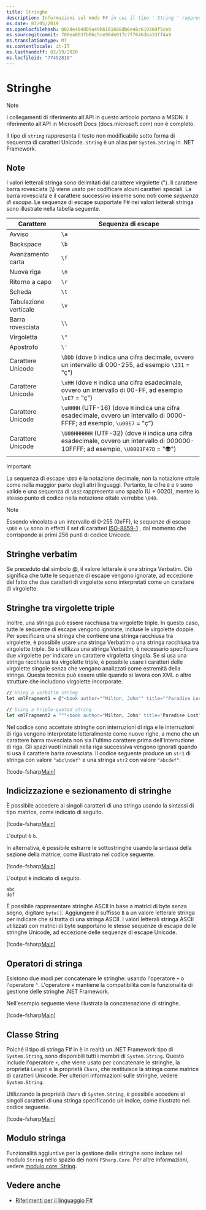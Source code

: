 ```yaml
---
title: Stringhe
description: Informazioni sul modo F# in cui il tipo ' String ' rappresenta il testo non modificabile come sequenza di caratteri Unicode.
ms.date: 07/05/2019
ms.openlocfilehash: 002de464d09a49b6161608db6e46c619369f5ceb
ms.sourcegitcommit: 700ea803fb06c5ce98de017c7f76463ba33ff4a9
ms.translationtype: MT
ms.contentlocale: it-IT
ms.lasthandoff: 02/19/2020
ms.locfileid: "77452818"
---
```

# <a name="strings"></a>Stringhe

> [!NOTE]
> I collegamenti di riferimento all'API in questo articolo portano a MSDN.  Il riferimento all'API in Microsoft Docs (docs.microsoft.com) non è completo.

Il tipo di `string` rappresenta il testo non modificabile sotto forma di sequenza di caratteri Unicode. `string` è un alias per `System.String` in .NET Framework.

## <a name="remarks"></a>Note

I valori letterali stringa sono delimitati dal carattere virgolette ("). Il carattere barra rovesciata (\\) viene usato per codificare alcuni caratteri speciali. La barra rovesciata e il carattere successivo insieme sono noti come *sequenza di escape*. Le sequenze di escape supportate F# nei valori letterali stringa sono illustrate nella tabella seguente.

|Carattere|Sequenza di escape|
|---------|---------------|
|Avviso|`\a`|
|Backspace|`\b`|
|Avanzamento carta|`\f`|
|Nuova riga|`\n`|
|Ritorno a capo|`\r`|
|Scheda|`\t`|
|Tabulazione verticale|`\v`|
|Barra rovesciata|`\\`|
|Virgoletta|`\"`|
|Apostrofo|`\'`|
|Carattere Unicode|`\DDD` (dove `D` indica una cifra decimale, ovvero un intervallo di 000-255, ad esempio `\231` = "ç")|
|Carattere Unicode|`\xHH` (dove `H` indica una cifra esadecimale, ovvero un intervallo di 00-FF, ad esempio `\xE7` = "ç")|
|Carattere Unicode|`\uHHHH` (UTF-16) (dove `H` indica una cifra esadecimale, ovvero un intervallo di 0000-FFFF;  ad esempio, `\u00E7` = "ç")|
|Carattere Unicode|`\U00HHHHHH` (UTF-32) (dove `H` indica una cifra esadecimale, ovvero un intervallo di 000000-10FFFF;  ad esempio, `\U0001F47D` = "👽")|

> [!IMPORTANT]
> La sequenza di escape `\DDD` è la notazione decimale, non la notazione ottale come nella maggior parte degli altri linguaggi. Pertanto, le cifre `8` e `9` sono valide e una sequenza di `\032` rappresenta uno spazio (U + 0020), mentre lo stesso punto di codice nella notazione ottale verrebbe `\040`.

> [!NOTE]
> Essendo vincolato a un intervallo di 0-255 (0xFF), le sequenze di escape `\DDD` e `\x` sono in effetti il set di caratteri [ISO-8859-1](https://en.wikipedia.org/wiki/ISO/IEC_8859-1#Code_page_layout) , dal momento che corrisponde ai primi 256 punti di codice Unicode.

## <a name="verbatim-strings"></a>Stringhe verbatim

Se preceduto dal simbolo @, il valore letterale è una stringa Verbatim. Ciò significa che tutte le sequenze di escape vengono ignorate, ad eccezione del fatto che due caratteri di virgolette sono interpretati come un carattere di virgolette.

## <a name="triple-quoted-strings"></a>Stringhe tra virgolette triple

Inoltre, una stringa può essere racchiusa tra virgolette triple. In questo caso, tutte le sequenze di escape vengono ignorate, incluse le virgolette doppie. Per specificare una stringa che contiene una stringa racchiusa tra virgolette, è possibile usare una stringa Verbatim o una stringa racchiusa tra virgolette triple. Se si utilizza una stringa Verbatim, è necessario specificare due virgolette per indicare un carattere virgoletta singola. Se si usa una stringa racchiusa tra virgolette triple, è possibile usare i caratteri delle virgolette singole senza che vengano analizzati come estremità della stringa. Questa tecnica può essere utile quando si lavora con XML o altre strutture che includono virgolette incorporate.

```fsharp
// Using a verbatim string
let xmlFragment1 = @"<book author=""Milton, John"" title=""Paradise Lost"">"

// Using a triple-quoted string
let xmlFragment2 = """<book author="Milton, John" title="Paradise Lost">"""
```

Nel codice sono accettate stringhe con interruzioni di riga e le interruzioni di riga vengono interpretate letteralmente come nuove righe, a meno che un carattere barra rovesciata non sia l'ultimo carattere prima dell'interruzione di riga. Gli spazi vuoti iniziali nella riga successiva vengono ignorati quando si usa il carattere barra rovesciata. Il codice seguente produce un `str1` di stringa con valore `"abc\ndef"` e una stringa `str2` con valore `"abcdef"`.

[!code-fsharp[Main](~/samples/snippets/fsharp/lang-ref-1/snippet1001.fs)]

## <a name="string-indexing-and-slicing"></a>Indicizzazione e sezionamento di stringhe

È possibile accedere ai singoli caratteri di una stringa usando la sintassi di tipo matrice, come indicato di seguito.

[!code-fsharp[Main](~/samples/snippets/fsharp/lang-ref-1/snippet1002.fs)]

L'output è `b`.

In alternativa, è possibile estrarre le sottostringhe usando la sintassi della sezione della matrice, come illustrato nel codice seguente.

[!code-fsharp[Main](~/samples/snippets/fsharp/lang-ref-1/snippet1003.fs)]

L'output è indicato di seguito.

```console
abc
def
```

È possibile rappresentare stringhe ASCII in base a matrici di byte senza segno, digitare `byte[]`. Aggiungere il suffisso `B` a un valore letterale stringa per indicare che si tratta di una stringa ASCII. I valori letterali stringa ASCII utilizzati con matrici di byte supportano le stesse sequenze di escape delle stringhe Unicode, ad eccezione delle sequenze di escape Unicode.

[!code-fsharp[Main](~/samples/snippets/fsharp/lang-ref-1/snippet1004.fs)]

## <a name="string-operators"></a>Operatori di stringa

Esistono due modi per concatenare le stringhe: usando l'operatore `+` o l'operatore `^`. L'operatore `+` mantiene la compatibilità con le funzionalità di gestione delle stringhe .NET Framework.

Nell'esempio seguente viene illustrata la concatenazione di stringhe.

[!code-fsharp[Main](~/samples/snippets/fsharp/lang-ref-1/snippet1006.fs)]

## <a name="string-class"></a>Classe String

Poiché il tipo di stringa F# in è in realtà un .NET Framework tipo di `System.String`, sono disponibili tutti i membri di `System.String`. Questo include l'operatore `+`, che viene usato per concatenare le stringhe, la proprietà `Length` e la proprietà `Chars`, che restituisce la stringa come matrice di caratteri Unicode. Per ulteriori informazioni sulle stringhe, vedere `System.String`.

Utilizzando la proprietà `Chars` di `System.String`, è possibile accedere ai singoli caratteri di una stringa specificando un indice, come illustrato nel codice seguente.

[!code-fsharp[Main](~/samples/snippets/fsharp/lang-ref-1/snippet1005.fs)]

## <a name="string-module"></a>Modulo stringa

Funzionalità aggiuntive per la gestione delle stringhe sono incluse nel modulo `String` nello spazio dei nomi `FSharp.Core`. Per altre informazioni, vedere [modulo core. String](https://msdn.microsoft.com/visualfsharpdocs/conceptual/core.string-module-%5bfsharp%5d).

## <a name="see-also"></a>Vedere anche

- [Riferimenti per il linguaggio F#](index.md)
